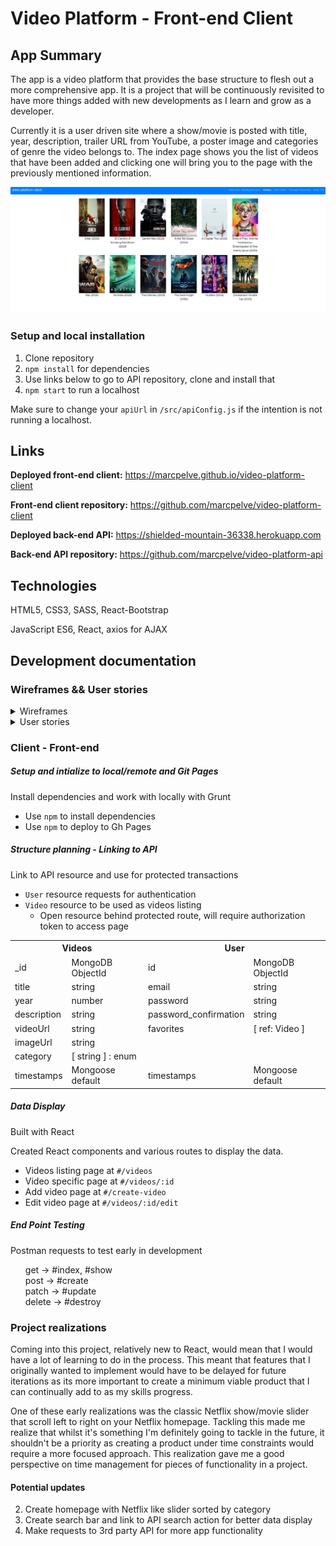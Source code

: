 # Video Platform - Front-end Client

## App Summary
The app is a video platform that provides the base structure to flesh out a more comprehensive app. It is a project that will be continuously revisited to have more things added with new developments as I learn and grow as a developer.

Currently it is a user driven site where a show/movie is posted with title, year, description, trailer URL from YouTube, a poster image and categories of genre the video belongs to. The index page shows you the list of videos that have been added and clicking one will bring you to the page with the previously mentioned information.


![Videos listing](./readme-resources/video-platform-client.png)

### Setup and local installation
1. Clone repository
2. `npm install` for dependencies
3. Use links below to go to API repository, clone and install that
4. `npm start` to run a localhost

Make sure to change your `apiUrl` in `/src/apiConfig.js` if the intention is not running a localhost.

## Links
**Deployed front-end client:** https://marcpelve.github.io/video-platform-client

**Front-end client repository:** https://github.com/marcpelve/video-platform-client

**Deployed back-end API:** https://shielded-mountain-36338.herokuapp.com

**Back-end API repository:** https://github.com/marcpelve/video-platform-api

## Technologies
HTML5, CSS3, SASS, React-Bootstrap

JavaScript ES6, React, axios for AJAX


## Development documentation

### Wireframes && User stories
<details><summary>Wireframes</summary>

![Authentication view](./readme-resources/auth-page-wireframe.png)

![App view](./readme-resources/home-page-wireframe.png)

![Movie listing](./readme-resources/movie-list-wireframe.png)

</details>

<details><summary>User stories</summary>

- As a user I want to sign up if I don't have an account.
- As a user I want to sign in if I have an account.

- As a user I want to browse through the list of movies.
- As a user I want to add movies to my favorites.
- As a user I want to add movies to the database of movies.
- As a user I want to have movies sorted by categories.
- As a user I want to edit a movie's listing.
- As a user I want to delete a movie's listing.

</details>

### Client - Front-end
##### Setup and intialize to local/remote and Git Pages
Install dependencies and work with locally with Grunt
- Use `npm` to install dependencies
- Use `npm` to deploy to Gh Pages

##### Structure planning - Linking to API
Link to API resource and use for protected transactions
- `User` resource requests for authentication
- `Video` resource to be used as videos listing
  - Open resource behind protected route, will require authorization token to access page


<table style="display:inline">
<th colspan="2" style="text-align:center">Videos</th>
<th colspan="2" style="text-align:center">User</th>
<tr>
<td>_id</td>
<td>MongoDB ObjectId</td>
<td>id</td>
<td>MongoDB ObjectId</td>
</tr>
<tr>
<td>title</td>
<td>string</td>
<td>email</td>
<td>string</td>
</tr>
<tr>
<td>year</td>
<td>number</td>
<td>password</td>
<td>string</td>
</tr>
<tr>
<td>description</td>
<td>string</td>
<td>password_confirmation</td>
<td>string</td>
</tr>
<tr>
<td>videoUrl</td>
<td>string</td>
<td>favorites</td>
<td>[ ref: Video ]</td>
</tr>
<tr>
<td>imageUrl</td>
<td>string</td>
<td></td>
<td></td>
</tr>
<tr>
<td>category</td>
<td>[ string ] : enum</td>
<td></td>
<td></td>
</tr>
<tr>
<td>timestamps</td>
<td>Mongoose default</td>
<td>timestamps</td>
<td>Mongoose default</td>
</tr>
</table>

##### Data Display
Built with React

Created React components and various routes to display the data.
- Videos listing page at `#/videos`
- Video specific page at `#/videos/:id`
- Add video page at `#/create-video`
- Edit video page at `#/videos/:id/edit`

##### End Point Testing
Postman requests to test early in development

<ul style="list-style-type:none;">
  <li>get -> #index, #show</li>
  <li>post -> #create</li>
  <li>patch -> #update</li>
  <li>delete -> #destroy</li>
</ul>

### Project realizations
Coming into this project, relatively new to React, would mean that I would have a lot of learning to do in the process. This meant that features that I originally wanted to implement would have to be delayed for future iterations as its more important to create a minimum viable product that I can continually add to as my skills progress.

One of these early realizations was the classic Netflix show/movie slider that scroll left to right on your Netflix homepage. Tackling this made me realize that whilst it's something I'm definitely going to tackle in the future, it shouldn't be a priority as creating a product under time constraints would require a more focused approach. This realization gave me a good perspective on time management for pieces of functionality in a project.

#### Potential updates
2. Create homepage with Netflix like slider sorted by category
3. Create search bar and link to API search action for better data display
3. Make requests to 3rd party API for more app functionality
